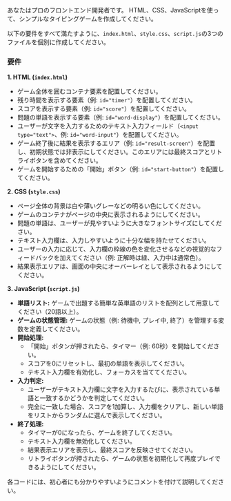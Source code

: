 あなたはプロのフロントエンド開発者です。
HTML、CSS、JavaScriptを使って、シンプルなタイピングゲームを作成してください。

以下の要件をすべて満たすように、`index.html`、`style.css`、`script.js`の3つのファイルを個別に作成してください。

### 要件

**1. HTML (`index.html`)**
*   ゲーム全体を囲むコンテナ要素を配置してください。
*   残り時間を表示する要素（例: `id="timer"`）を配置してください。
*   スコアを表示する要素（例: `id="score"`）を配置してください。
*   問題の単語を表示する要素（例: `id="word-display"`）を配置してください。
*   ユーザーが文字を入力するためのテキスト入力フィールド（`<input type="text">`、例: `id="word-input"`）を配置してください。
*   ゲーム終了後に結果を表示するエリア（例: `id="result-screen"`）を配置し、初期状態では非表示にしてください。このエリアには最終スコアとリトライボタンを含めてください。
*   ゲームを開始するための「開始」ボタン（例: `id="start-button"`）を配置してください。

**2. CSS (`style.css`)**
*   ページ全体の背景は白や薄いグレーなどの明るい色にしてください。
*   ゲームのコンテナがページの中央に表示されるようにしてください。
*   問題の単語は、ユーザーが見やすいように大きなフォントサイズにしてください。
*   テキスト入力欄は、入力しやすいように十分な幅を持たせてください。
*   ユーザーの入力に応じて、入力欄の枠線の色を変化させるなどの視覚的なフィードバックを加えてください（例: 正解時は緑、入力中は通常色）。
*   結果表示エリアは、画面の中央にオーバーレイとして表示されるようにしてください。

**3. JavaScript (`script.js`)**
*   **単語リスト:** ゲームで出題する簡単な英単語のリストを配列として用意してください（20語以上）。
*   **ゲームの状態管理:** ゲームの状態（例: 待機中, プレイ中, 終了）を管理する変数を定義してください。
*   **開始処理:**
    *   「開始」ボタンが押されたら、タイマー（例: 60秒）を開始してください。
    *   スコアを0にリセットし、最初の単語を表示してください。
    *   テキスト入力欄を有効化し、フォーカスを当ててください。
*   **入力判定:**
    *   ユーザーがテキスト入力欄に文字を入力するたびに、表示されている単語と一致するかどうかを判定してください。
    *   完全に一致した場合、スコアを1加算し、入力欄をクリアし、新しい単語をリストからランダムに選んで表示してください。
*   **終了処理:**
    *   タイマーが0になったら、ゲームを終了してください。
    *   テキスト入力欄を無効化してください。
    *   結果表示エリアを表示し、最終スコアを反映させてください。
    *   リトライボタンが押されたら、ゲームの状態を初期化して再度プレイできるようにしてください。

各コードには、初心者にも分かりやすいようにコメントを付けて説明してください。
